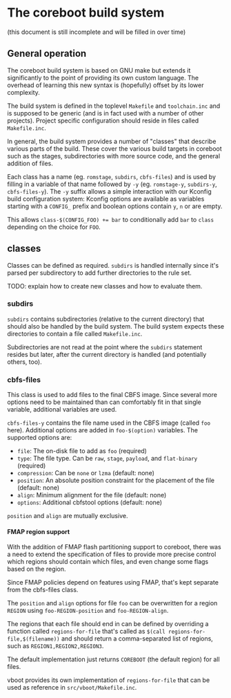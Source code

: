 # The coreboot build system
(this document is still incomplete and will be filled in over time)

## General operation
The coreboot build system is based on GNU make but extends it significantly
to the point of providing its own custom language.
The overhead of learning this new syntax is (hopefully) offset by its lower
complexity.

The build system is defined in the toplevel `Makefile` and `toolchain.inc`
and is supposed to be generic (and is in fact used with a number of other
projects).  Project specific configuration should reside in files called
`Makefile.inc`.

In general, the build system provides a number of "classes" that describe
various parts of the build. These cover the various build targets in coreboot
such as the stages, subdirectories with more source code, and the general
addition of files.

Each class has a name (eg. `romstage`, `subdirs`, `cbfs-files`) and is used
by filling in a variable of that name followed by `-y` (eg. `romstage-y`,
`subdirs-y`, `cbfs-files-y`).
The `-y` suffix allows a simple interaction with our Kconfig build
configuration system: Kconfig options are available as variables starting
with a `CONFIG_` prefix and boolean options contain `y`, `n` or are empty.

This allows `class-$(CONFIG_FOO) += bar` to conditionally add `bar` to
`class` depending on the choice for `FOO`.

## classes
Classes can be defined as required. `subdirs` is handled internally since
it's parsed per subdirectory to add further directories to the rule set.

TODO: explain how to create new classes and how to evaluate them.

### subdirs
`subdirs` contains subdirectories (relative to the current directory) that
should also be handled by the build system. The build system expects these
directories to contain a file called `Makefile.inc`.

Subdirectories are not read at the point where the `subdirs` statement
resides but later, after the current directory is handled (and potentially
others, too).

### cbfs-files
This class is used to add files to the final CBFS image. Since several more
options need to be maintained than can comfortably fit in that single
variable, additional variables are used.

`cbfs-files-y` contains the file name used in the CBFS image (called `foo`
here). Additional options are added in `foo-$(option)` variables. The
supported options are:

*  `file`: The on-disk file to add as `foo` (required)
*  `type`: The file type. Can be `raw`, `stage`, `payload`, and `flat-binary`
   (required)
*  `compression`: Can be `none` or `lzma` (default: none)
*  `position`: An absolute position constraint for the placement of the file
   (default: none)
*  `align`: Minimum alignment for the file (default: none)
*  `options`: Additional cbfstool options (default: none)

`position` and `align` are mutually exclusive.

#### FMAP region support
With the addition of FMAP flash partitioning support to coreboot, there was a
need to extend the specification of files to provide more precise control
which regions should contain which files, and even change some flags based on
the region.

Since FMAP policies depend on features using FMAP, that's kept separate from
the cbfs-files class.

The `position` and `align` options for file `foo` can be overwritten for a
region `REGION` using `foo-REGION-position` and `foo-REGION-align`.

The regions that each file should end in can be defined by overriding a
function called `regions-for-file` that's called as
`$(call regions-for-file,$(filename))` and should return a comma-separated
list of regions, such as `REGION1,REGION2,REGION3`.

The default implementation just returns `COREBOOT` (the default region) for
all files.

vboot provides its own implementation of `regions-for-file` that can be used
as reference in `src/vboot/Makefile.inc`.
